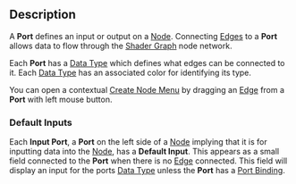 ## Description

A **Port** defines an input or output on a [Node](https://github.com/Unity-Technologies/ShaderGraph/wiki/Node). Connecting [Edges](https://github.com/Unity-Technologies/ShaderGraph/wiki/Edge) to a **Port** allows data to flow through the [Shader Graph](https://github.com/Unity-Technologies/ShaderGraph/wiki/Shader-Graph) node network.

Each **Port** has a [Data Type](https://github.com/Unity-Technologies/ShaderGraph/wiki/Data-Types) which defines what edges can be connected to it. Each [Data Type](https://github.com/Unity-Technologies/ShaderGraph/wiki/Data-Types) has an associated color for identifying its type.

You can open a contextual [Create Node Menu](https://github.com/Unity-Technologies/ShaderGraph/wiki/Create-Node-Menu) by dragging an [Edge](https://github.com/Unity-Technologies/ShaderGraph/wiki/Edge) from a **Port** with left mouse button.

### Default Inputs

Each **Input Port**, a **Port** on the left side of a [Node](https://github.com/Unity-Technologies/ShaderGraph/wiki/Node) implying that it is for inputting data into the [Node](https://github.com/Unity-Technologies/ShaderGraph/wiki/Node), has a **Default Input**. This appears as a small field connected to the **Port** when there is no [Edge](https://github.com/Unity-Technologies/ShaderGraph/wiki/Edge) connected. This field will display an input for the ports [Data Type](https://github.com/Unity-Technologies/ShaderGraph/wiki/Data-Types) unless the **Port** has a [Port Binding](https://github.com/Unity-Technologies/ShaderGraph/wiki/Port-Bindings).